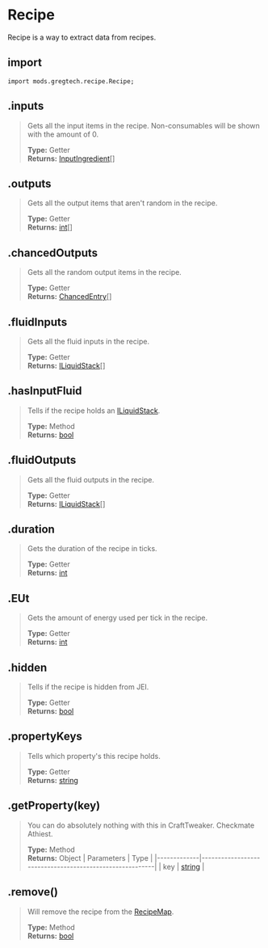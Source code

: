 # Recipe
Recipe is a way to extract data from recipes.

## import
`import mods.gregtech.recipe.Recipe;`

## .inputs
> Gets all the input items in the recipe. Non-consumables will be shown with the amount of 0.
>
> **Type:** Getter  
> **Returns:** [InputIngredient](/CraftTweaker/Mods/GTCE/Recipes/InputIngredient.md)[]

## .outputs
> Gets all the output items that aren't random in the recipe.
>
> **Type:** Getter  
> **Returns:** [int](/CraftTweaker/Vanilla/Items/IItemStack.md)[]

## .chancedOutputs
> Gets all the random output items in the recipe.
>
> **Type:** Getter  
> **Returns:** [ChancedEntry](/CraftTweaker/Mods/GTCE/Recipes/ChancedEntry.md)[]

## .fluidInputs
> Gets all the fluid inputs in the recipe.
>
> **Type:** Getter  
> **Returns:** [ILiquidStack](CraftTweaker/Vanilla/Liquids/ILiquidStack.md)[]

## .hasInputFluid
> Tells if the recipe holds an [ILiquidStack](CraftTweaker/Vanilla/Liquids/ILiquidStack.md).
>
> **Type:** Method  
> **Returns:** [bool](/CraftTweaker/Vanilla/Base-Types/bool.md)

## .fluidOutputs
> Gets all the fluid outputs in the recipe.
>
> **Type:** Getter  
> **Returns:** [ILiquidStack](CraftTweaker/Vanilla/Liquids/ILiquidStack.md)[]

## .duration
> Gets the duration of the recipe in ticks.
>
> **Type:** Getter  
> **Returns:** [int](/CraftTweaker/Vanilla/Base-Types/int.md)

## .EUt
> Gets the amount of energy used per tick in the recipe.
>
> **Type:** Getter  
> **Returns:** [int](/CraftTweaker/Vanilla/Base-Types/int.md)

## .hidden
> Tells if the recipe is hidden from JEI.
>
> **Type:** Getter  
> **Returns:** [bool](/CraftTweaker/Vanilla/Base-Types/bool.md)

## .propertyKeys
> Tells which property's this recipe holds.
>
> **Type:** Getter  
> **Returns:** [string](/CraftTweaker/Vanilla/Base-Types/string.md)

## .getProperty(key)
> You can do absolutely nothing with this in CraftTweaker. Checkmate Athiest.
>
> **Type:** Method  
> **Returns:** Object
> | Parameters  | Type                                                    |
> |-------------|---------------------------------------------------------|
> | key         | [string](/CraftTweaker/Vanilla/Base-Types/string.md)    |


## .remove()
> Will remove the recipe from the [RecipeMap](/CraftTweaker/Mods/GTCE/Recipes/RecipeMap.md).
>
> **Type:** Method  
> **Returns:** [bool](/CraftTweaker/Vanilla/Base-Types/bool.md)